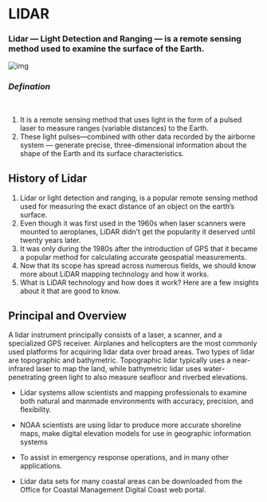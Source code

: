 # **LIDAR** 


### **Lidar** — Light Detection and Ranging — is a remote sensing method used to examine the surface of the Earth.
![img](lidar.png)

### *Defination*
<br>

1. It is a remote sensing method that uses light in the form of a pulsed laser to measure ranges (variable distances) to the Earth. 
2. These light pulses—combined with other data recorded by the airborne system — generate precise, three-dimensional information about the shape of the Earth and its surface characteristics. 


## History of Lidar 
  1. Lidar or light detection and ranging, is a popular remote sensing method used for measuring the exact distance of an object on the earth’s surface. 
  2. Even though it was first used in the 1960s when laser scanners were mounted to aeroplanes, LiDAR didn’t get the popularity it deserved until twenty years later. 
  3. It was only during the 1980s after the introduction of GPS that it became a popular method for calculating accurate geospatial measurements. 
  4. Now that its scope has spread across numerous fields, we should know more about LiDAR mapping technology and how it works. 
  5. What is LiDAR technology and how does it work? Here are a few insights about it that are good to know.
## Principal and Overview

A lidar instrument principally consists of a laser, a scanner, and a specialized GPS receiver. Airplanes and helicopters are the most commonly used platforms for acquiring lidar data over broad areas. Two types of lidar are topographic and bathymetric. Topographic lidar typically uses a near-infrared laser to map the land, while bathymetric lidar uses water-penetrating green light to also measure seafloor and riverbed elevations.


* Lidar systems allow scientists and mapping professionals to examine both natural and manmade environments with accuracy, precision, and flexibility. 
* NOAA scientists are using lidar to produce more accurate shoreline maps, make digital elevation models for use in geographic information systems
* To assist in emergency response operations, and in many other applications.

* Lidar data sets for many coastal areas can be downloaded from the Office for Coastal Management Digital Coast web portal.
